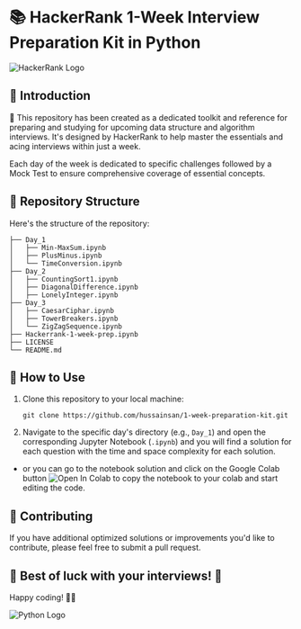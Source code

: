 # 📚 HackerRank 1-Week Interview Preparation Kit in Python

![HackerRank Logo](https://www.hackerrank.com/wp-content/uploads/2018/08/hackerrank_logo.png)

## 📖 Introduction

📘 This repository has been created as a dedicated toolkit and reference for preparing and studying for upcoming data structure and algorithm interviews. It's designed by HackerRank to help master the essentials and acing interviews within just a week.

Each day of the week is dedicated to specific challenges followed by a Mock Test to ensure comprehensive coverage of essential concepts.

## 📂 Repository Structure

Here's the structure of the repository:

```
├── Day_1
│   ├── Min-MaxSum.ipynb
│   ├── PlusMinus.ipynb
│   └── TimeConversion.ipynb
├── Day_2
│   ├── CountingSort1.ipynb
│   ├── DiagonalDifference.ipynb
│   ├── LonelyInteger.ipynb
├── Day_3
│   ├── CaesarCiphar.ipynb
│   ├── TowerBreakers.ipynb
│   └── ZigZagSequence.ipynb
├── Hackerrank-1-week-prep.ipynb
├── LICENSE
└── README.md
```



## 🚀 How to Use

1. Clone this repository to your local machine:
   ```
   git clone https://github.com/hussainsan/1-week-preparation-kit.git
   ```

2. Navigate to the specific day's directory (e.g., `Day_1`) and open the corresponding Jupyter Notebook (`.ipynb`) and you will find a solution for each question with the time and space complexity for each solution.

- or you can go to the notebook solution and click on the Google Colab button <img src="https://colab.research.google.com/assets/colab-badge.svg" alt="Open In Colab"/> to copy the notebook to your colab and start editing the code.

## 🤝 Contributing

If you have additional optimized solutions or improvements you'd like to contribute, please feel free to submit a pull request.

## 🚀 **Best of luck with your interviews!** 🚀
Happy coding! 🎉🐍

![Python Logo](https://www.python.org/static/community_logos/python-logo-generic.svg)
